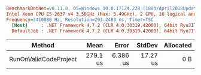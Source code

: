 ``` ini

BenchmarkDotNet=v0.11.0, OS=Windows 10.0.17134.228 (1803/April2018Update/Redstone4)
Intel Xeon CPU E5-2637 v4 3.50GHz (Max: 3.49GHz), 2 CPU, 16 logical and 8 physical cores
Frequency=3410080 Hz, Resolution=293.2483 ns, Timer=TSC
  [Host]     : .NET Framework 4.7.2 (CLR 4.0.30319.42000), 64bit RyuJIT-v4.7.3132.0
  DefaultJob : .NET Framework 4.7.2 (CLR 4.0.30319.42000), 64bit RyuJIT-v4.7.3132.0


```
|                Method |     Mean |    Error |   StdDev | Allocated |
|---------------------- |---------:|---------:|---------:|----------:|
| RunOnValidCodeProject | 279.1 us | 6.386 us | 17.27 us |       0 B |
